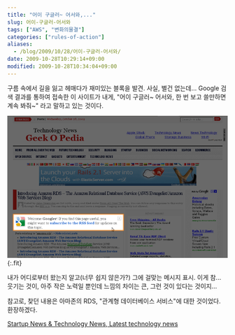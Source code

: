 ```yaml
---
title: "어이 구글러~ 어서와,..."
slug: 어이-구글러-어서와
tags: ["AWS", "변화의물결"]
categories: ["rules-of-action"]
aliases:
  - /blog/2009/10/28/어이-구글러-어서와/
date: 2009-10-28T10:29:14+09:00
modified: 2009-10-28T10:34:04+09:00
---
```

구름 속에서 길을 잃고 헤매다가 재미있는 블록을 발견. 사실, 별건 없는데...
Google 검색 결과를 통하여 접속한 이 사이트가 내게, "어이 구글러~ 어서와,
한 번 보고 쓸만하면 계속 봐줘~" 라고 말하고 있는 것이다.

![](/attachments/2009-10-28-welcome-googler.png){:.fit}

내가 어디로부터 왔는지 알고(너무 쉽지 않은가?) 그에 걸맞는 메시지 표시.
이게 참... 웃기는 것이, 아주 작은 노력일 뿐인데 느낌의 차이는 큰, 그런
것이 있다는 것이지...

참고로, 찾던 내용은 아마존의 RDS, "관계형 데이터베이스 서비스"에 대한
것이었다. 환장하겠다.

  
[Startup News & Technology News, Latest technology news](http://www.geekopedia.us/)  

